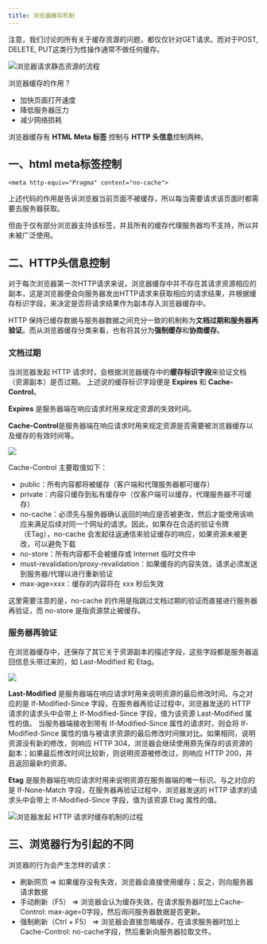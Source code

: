 ```yaml
---
title: 浏览器缓存机制
---
```


注意，我们讨论的所有关于缓存资源的问题，都仅仅针对GET请求。而对于POST, DELETE, PUT这类行为性操作通常不做任何缓存。

![浏览器请求静态资源的流程](https://user-gold-cdn.xitu.io/2017/9/25/c91480c8103aaa39fe7d000cc8f3aa59?imageView2/0/w/1280/h/960/format/webp/ignore-error/1)


浏览器缓存的作用？
 * 加快页面打开速度
 * 降低服务器压力
 * 减少网络损耗


浏览器缓存有 **HTML Meta 标签** 控制与 **HTTP 头信息**控制两种。

## 一、html meta标签控制
```html?linenums
<meta http-equiv="Pragma" content="no-cache">
```

上述代码的作用是告诉浏览器当前页面不被缓存，所以每当需要请求该页面时都需要去服务器获取。

但由于仅有部分浏览器支持该标签，并且所有的缓存代理服务器均不支持，所以并未被广泛使用。

## 二、HTTP头信息控制

对于每次浏览器第一次HTTP请求来说，浏览器缓存中并不存在其请求资源相应的副本，这是浏览器便会向服务器发出HTTP请求来获取相应的请求结果，并根据缓存标识字段，来决定是否将请求结果作为副本存入浏览器缓存中。

HTTP 保持已缓存数据与服务器数据之间充分一致的机制称为**文档过期和服务器再验证**。而从浏览器缓存分类来看，也有将其分为**强制缓存**和**协商缓存**。

### 文档过期
当浏览器发起 HTTP 请求时，会根据浏览器缓存中的**缓存标识字段**来验证文档（资源副本）是否过期。
上述说的缓存标识字段便是 **Expires** 和 **Cache-Control**。

**Expires** 是服务器端在响应请求时用来规定资源的失效时间。

**Cache-Control**是服务器端在响应请求时用来规定资源是否需要被浏览器缓存以及缓存的有效时间等。

![](https://user-gold-cdn.xitu.io/2018/7/1/16454a13e8ae3a2c?imageView2/0/w/1280/h/960/format/webp/ignore-error/1)

Cache-Control 主要取值如下：
 * public：所有内容都将被缓存（客户端和代理服务器都可缓存）
 * private：内容只缓存到私有缓存中（仅客户端可以缓存，代理服务器不可缓存）
* no-cache：必须先与服务器确认返回的响应是否被更改，然后才能使用该响应来满足后续对同一个网址的请求。因此，如果存在合适的验证令牌（ETag），no-cache 会发起往返通信来验证缓存的响应，如果资源未被更改，可以避免下载
* no-store：所有内容都不会被缓存或 Internet 临时文件中
* must-revalidation/proxy-revalidation：如果缓存的内容失效，请求必须发送到服务器/代理以进行重新验证
* max-age=xxx：缓存的内容将在 xxx 秒后失效

这里需要注意的是，no-cache 的作用是指跳过文档过期的验证而直接进行服务器再验证，而 no-store 是指资源禁止被缓存。

### 服务器再验证

在浏览器缓存中，还保存了其它关于资源副本的描述字段，这些字段都是服务器返回信息头带过来的，如 Last-Modified 和 Etag。

![](https://user-gold-cdn.xitu.io/2018/7/1/16454a13e89396c0?imageView2/0/w/1280/h/960/format/webp/ignore-error/1)

**Last-Modified** 是服务器端在响应请求时用来说明资源的最后修改时间。与之对应的是 If-Modified-Since 字段，在服务器再验证过程中，浏览器发送的 HTTP 请求的请求头中会带上 If-Modified-Since 字段，值为该资源 Last-Modified 属性的值。
当服务器端接收到带有 If-Modified-Since 属性的请求时，则会将 If-Modified-Since 属性的值与被请求资源的最后修改时间做对比。如果相同，说明资源没有新的修改，则响应 HTTP 304，浏览器会继续使用原先保存的该资源的副本；如果最后修改时间比较新，则说明资源被修改过，则响应 HTTP 200，并且返回最新的资源。

**Etag** 是服务器端在响应请求时用来说明资源在服务器端的唯一标识。与之对应的是 If-None-Match 字段，在服务器再验证过程中，浏览器发送的 HTTP 请求的请求头中会带上 If-Modified-Since 字段，值为该资源 Etag 属性的值。

![浏览器发起 HTTP 请求时缓存机制的过程](https://user-gold-cdn.xitu.io/2018/7/1/16454a13e8cbd673?imageView2/0/w/1280/h/960/format/webp/ignore-error/1)


## 三、浏览器行为引起的不同

浏览器的行为会产生怎样的请求：

* 刷新网页 => 如果缓存没有失效，浏览器会直接使用缓存；反之，则向服务器请求数据
* 手动刷新（F5） => 浏览器会认为缓存失效，在请求服务器时加上Cache-Control: max-age=0字段，然后询问服务器数据是否更新。
* 强制刷新（Ctrl + F5） => 浏览器会直接忽略缓存，在请求服务器时加上Cache-Control: no-cache字段，然后重新向服务器拉取文件。
